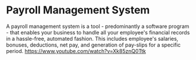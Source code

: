 # Payroll Management System
A payroll management system is a tool - predominantly a software program - that enables your business to handle all your employee's financial records in a hassle-free, automated fashion. This includes employee's salaries, bonuses, deductions, net pay, and generation of pay-slips for a specific period.
https://www.youtube.com/watch?v=Xk85znQ0Ttk
